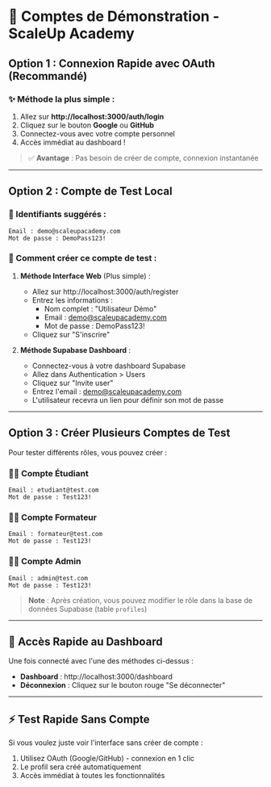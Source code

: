 # 🔐 Comptes de Démonstration - ScaleUp Academy

## Option 1 : Connexion Rapide avec OAuth (Recommandé)

### ✨ Méthode la plus simple :
1. Allez sur **http://localhost:3000/auth/login**
2. Cliquez sur le bouton **Google** ou **GitHub**
3. Connectez-vous avec votre compte personnel
4. Accès immédiat au dashboard !

> ✅ **Avantage** : Pas besoin de créer de compte, connexion instantanée

---

## Option 2 : Compte de Test Local

### 📧 Identifiants suggérés :
```
Email : demo@scaleupacademy.com
Mot de passe : DemoPass123!
```

### 🚀 Comment créer ce compte de test :

1. **Méthode Interface Web** (Plus simple) :
   - Allez sur http://localhost:3000/auth/register
   - Entrez les informations :
     - Nom complet : "Utilisateur Démo"
     - Email : demo@scaleupacademy.com
     - Mot de passe : DemoPass123!
   - Cliquez sur "S'inscrire"

2. **Méthode Supabase Dashboard** :
   - Connectez-vous à votre dashboard Supabase
   - Allez dans Authentication > Users
   - Cliquez sur "Invite user"
   - Entrez l'email : demo@scaleupacademy.com
   - L'utilisateur recevra un lien pour définir son mot de passe

---

## Option 3 : Créer Plusieurs Comptes de Test

Pour tester différents rôles, vous pouvez créer :

### 👨‍🎓 Compte Étudiant
```
Email : etudiant@test.com
Mot de passe : Test123!
```

### 👨‍🏫 Compte Formateur
```
Email : formateur@test.com
Mot de passe : Test123!
```

### 👨‍💼 Compte Admin
```
Email : admin@test.com
Mot de passe : Test123!
```

> **Note** : Après création, vous pouvez modifier le rôle dans la base de données Supabase (table `profiles`)

---

## 🧪 Accès Rapide au Dashboard

Une fois connecté avec l'une des méthodes ci-dessus :
- **Dashboard** : http://localhost:3000/dashboard
- **Déconnexion** : Cliquez sur le bouton rouge "Se déconnecter"

---

## ⚡ Test Rapide Sans Compte

Si vous voulez juste voir l'interface sans créer de compte :
1. Utilisez OAuth (Google/GitHub) - connexion en 1 clic
2. Le profil sera créé automatiquement
3. Accès immédiat à toutes les fonctionnalités
